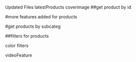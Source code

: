 Updated Files
latestProducts 
coverimage
##get product by id


#more features added for products


#get products by subcateg

##filters for products


color filters

videoFeature


